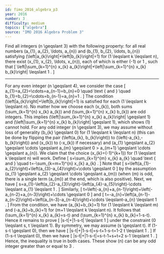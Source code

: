 ```yaml
---
id: fimo_2016_algebra_p3
year: 2016
number: 3
difficulty: medium
topics: ["algebra"]
source: "IMO 2016 Algebra Problem 3"
---
```


Find all integers \(n \geqslant 3\) with the following property: for all real numbers \(a_{1}, a_{2}, \ldots, a_{n}\) and \(b_{1}, b_{2}, \ldots, b_{n}\) satisfying \(\left|a_{k}\right|+\left|b_{k}\right|=1\) for \(1 \leqslant k \leqslant n\), there exist \(x_{1}, x_{2}, \ldots, x_{n}\), each of which is either \(-1\) or 1 , such that
\[
\left|\sum_{k=1}^{n} x_{k} a_{k}\right|+\left|\sum_{k=1}^{n} x_{k} b_{k}\right| \leqslant 1 .
\]


---
For any even integer \(n \geqslant 4\), we consider the case
\[
a_{1}=a_{2}=\cdots=a_{n-1}=b_{n}=0 \quad \text { and } \quad b_{1}=b_{2}=\cdots=b_{n-1}=a_{n}=1 .
\]
The condition \(\left|a_{k}\right|+\left|b_{k}\right|=1\) is satisfied for each \(1 \leqslant k \leqslant n\). No matter how we choose each \(x_{k}\), both sums \(\sum_{k=1}^{n} x_{k} a_{k}\) and \(\sum_{k=1}^{n} x_{k} b_{k}\) are odd integers. This implies \(\left|\sum_{k=1}^{n} x_{k} a_{k}\right| \geqslant 1\) and \(\left|\sum_{k=1}^{n} x_{k} b_{k}\right| \geqslant 1\), which shows (1) cannot hold.
For any odd integer \(n \geqslant 3\), we may assume without loss of generality \(b_{k} \geqslant 0\) for \(1 \leqslant k \leqslant n\) (this can be done by flipping the pair \(\left(a_{k}, b_{k}\right)\) to \(\left(-a_{k},-b_{k}\right)\) and \(x_{k}\) to \(-x_{k}\) if necessary) and \(a_{1} \geqslant a_{2} \geqslant \cdots \geqslant a_{m} \geqslant 0 > a_{m+1} \geqslant \cdots \geqslant a_{n}\). We claim that the choice \(x_{k}=(-1)^{k+1}\) for \(1 \leqslant k \leqslant n\) will work. Define
\[
s=\sum_{k=1}^{m} x_{k} a_{k} \quad \text { and } \quad t=-\sum_{k=m+1}^{n} x_{k} a_{k} .
\]
Note that
\[
s=\left(a_{1}-a_{2}\right)+\left(a_{3}-a_{4}\right)+\cdots \geqslant 0
\]
by the assumption \(a_{1} \geqslant a_{2} \geqslant \cdots \geqslant a_{m}\) (when \(m\) is odd, there is a single term \(a_{m}\) at the end, which is also positive). Next, we have
\[
s=a_{1}-\left(a_{2}-a_{3}\right)-\left(a_{4}-a_{5}\right)-\cdots \leqslant a_{1} \leqslant 1 .
\]
Similarly,
\[
t=\left(-a_{n}+a_{n-1}\right)+\left(-a_{n-2}+a_{n-3}\right)+\cdots \geqslant 0
\]
and
\[
t=-a_{n}+\left(a_{n-1}-a_{n-2}\right)+\left(a_{n-3}-a_{n-4}\right)+\cdots \leqslant-a_{n} \leqslant 1 .
\]
From the condition, we have \(a_{k}+b_{k}=1\) for \(1 \leqslant k \leqslant m\) and \(-a_{k}+b_{k}=1\) for \(m+1 \leqslant k \leqslant n\). It follows that \(\sum_{k=1}^{n} x_{k} a_{k}=s-t\) and \(\sum_{k=1}^{n} x_{k} b_{k}=1-s-t\). Hence it remains to prove
\[
|s-t|+|1-s-t| \leqslant 1
\]
under the constraint \(0 \leqslant s, t \leqslant 1\). By symmetry, we may assume \(s \geqslant t\). If \(1-s-t \geqslant 0\), then we have
\[
|s-t|+|1-s-t|=s-t+1-s-t=1-2 t \leqslant 1 .
\]
If \(1-s-t \leqslant 0\), then we have
\[
|s-t|+|1-s-t|=s-t-1+s+t=2 s-1 \leqslant 1 .
\]
Hence, the inequality is true in both cases.
These show \(n\) can be any odd integer greater than or equal to 3 .
